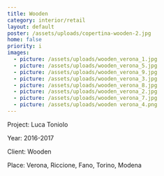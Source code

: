 ```yaml
---
title: Wooden
category: interior/retail
layout: default
poster: /assets/uploads/copertina-wooden-2.jpg
home: false
priority: i
images:
  - picture: /assets/uploads/wooden_verona_1.jpg
  - picture: /assets/uploads/wooden_verona_5.jpg
  - picture: /assets/uploads/wooden_verona_9.jpg
  - picture: /assets/uploads/wooden_verona_3.jpg
  - picture: /assets/uploads/wooden_verona_8.jpg
  - picture: /assets/uploads/wooden_verona_2.jpg
  - picture: /assets/uploads/wooden_verona_7.jpg
  - picture: /assets/uploads/wooden verona_4.png
---
```

Project: Luca Toniolo

Year: 2016-2017

Client: Wooden

Place: Verona, Riccione, Fano, Torino, Modena



